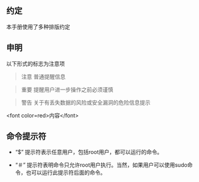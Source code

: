 ## 约定

本手册使用了多种排版约定



## 申明

以下形式的标志为注意项

> 注意      普通提醒信息

> 重要      提醒用户进一步操作之前必须谨慎

> 警告      关于有丢失数据的风险或安全漏洞的危险信息提示



 &lt;font color=red&gt;内容&lt;/font&gt;

## 命令提示符

* “$” 提示符表示任意用户，包括root用户，都可以运行的命令。

* “＃” 提示符表明命令只允许root用户执行。当然，如果用户可以使用sudo命令，也可以运行此提示符后面的命令。



